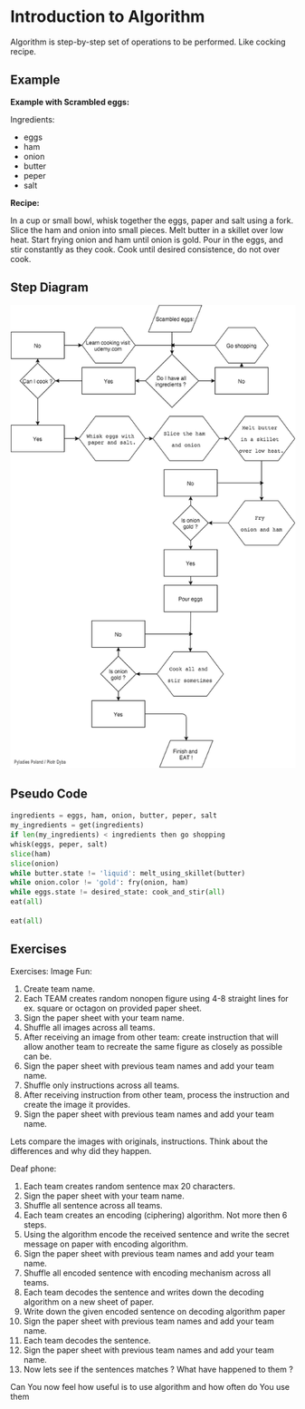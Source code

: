 Introduction to Algorithm
=========================

Algorithm is step-by-step set of operations to be performed. Like
cocking recipe.

Example
-------

**Example with Scrambled eggs:**

Ingredients:

-   eggs
-   ham
-   onion
-   butter
-   peper
-   salt

**Recipe:**

In a cup or small bowl, whisk together the eggs, paper and salt using a
fork. Slice the ham and onion into small pieces. Melt butter in a
skillet over low heat. Start frying onion and ham until onion is gold.
Pour in the eggs, and stir constantly as they cook. Cook until desired
consistence, do not over cook.

Step Diagram
------------

![image](./images/scambled_eggs_diagram.png)

Pseudo Code
-----------

```python
ingredients = eggs, ham, onion, butter, peper, salt
my_ingredients = get(ingredients)
if len(my_ingredients) < ingredients then go shopping
whisk(eggs, peper, salt)
slice(ham)
slice(onion)
while butter.state != 'liquid': melt_using_skillet(butter)
while onion.color != 'gold': fry(onion, ham)
while eggs.state != desired_state: cook_and_stir(all)
eat(all)

eat(all)

```

Exercises
---------

Exercises: Image Fun:

1.  Create team name.
2.  Each TEAM creates random nonopen figure using 4-8 straight lines for
ex. square or octagon on provided paper sheet.
3.  Sign the paper sheet with your team name.
4.  Shuffle all images across all teams.
5.  After receiving an image from other team: create instruction that
will allow another team to recreate the same figure as closely as
possible can be.
6.  Sign the paper sheet with previous team names and add your team
name.
7.  Shuffle only instructions across all teams.
8.  After receiving instruction from other team, process the instruction
and create the image it provides.
9.  Sign the paper sheet with previous team names and add your team
name.

Lets compare the images with originals, instructions. Think about the
differences and why did they happen.

Deaf phone:

1.  Each team creates random sentence max 20 characters.
2.  Sign the paper sheet with your team name.
3.  Shuffle all sentence across all teams.
4.  Each team creates an encoding (ciphering) algorithm. Not more then 6
steps.
5.  Using the algorithm encode the received sentence and write the
secret message on paper with encoding algorithm.
6.  Sign the paper sheet with previous team names and add your team
name.
7.  Shuffle all encoded sentence with encoding mechanism across all
teams.
8.  Each team decodes the sentence and writes down the decoding
algorithm on a new sheet of paper.
9.  Write down the given encoded sentence on decoding algorithm paper
10. Sign the paper sheet with previous team names and add your team
name.
11. Each team decodes the sentence.
12. Sign the paper sheet with previous team names and add your team
name.
13. Now lets see if the sentences matches ? What have happened to them ?

Can You now feel how useful is to use algorithm and how often do You use
them

